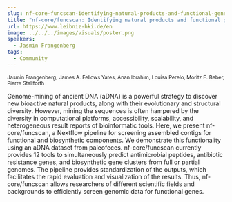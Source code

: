 ```yaml
---
slug: nf-core-funcscan-identifying-natural-products-and-functional-gene-clusters-in-ancient-microbial-dna
title: "nf-core/funcscan: Identifying natural products and functional gene clusters in ancient microbial DNA"
url: https://www.leibniz-hki.de/en
image: ../../../images/visuals/poster.png
speakers: 
  - Jasmin Frangenberg
tags:
  - Community
---
```

<div className="mb-8">
  <small className="typo-small">
    Jasmin Frangenberg, James A. Fellows Yates, Anan Ibrahim, Louisa Perelo, Moritz E. Beber, Pierre Stallforth
  </small>
</div>

Genome-mining of ancient DNA (aDNA) is a powerful strategy to discover new bioactive natural products, along with their evolutionary and structural diversity. However, mining the sequences is often hampered by the diversity in computational platforms, accessibility, scalability, and heterogeneous result reports of bioinformatic tools. Here, we present nf-core/funcscan, a Nextflow pipeline for screening assembled contigs for functional and biosynthetic components. We demonstrate this functionality using an aDNA dataset from paleofeces. nf-core/funcscan currently provides 12 tools to simultaneously predict antimicrobial peptides, antibiotic resistance genes, and biosynthetic gene clusters from full or partial genomes. The pipeline provides standardization of the outputs, which facilitates the rapid evaluation and visualization of the results. Thus, nf-core/funcscan allows researchers of different scientific fields and backgrounds to efficiently screen genomic data for functional genes.
